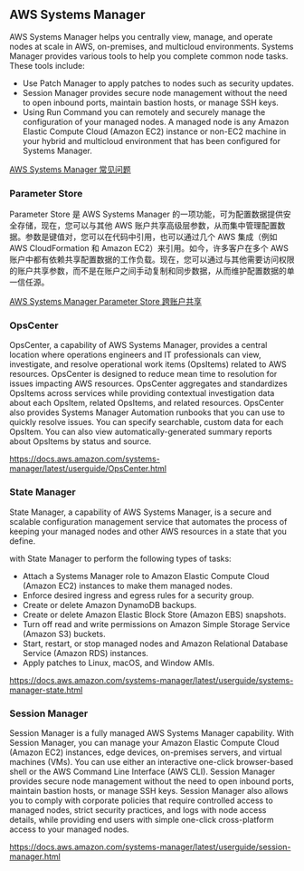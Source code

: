 ## AWS Systems Manager
AWS Systems Manager helps you centrally view, manage, and operate nodes at scale in AWS, on-premises, and multicloud environments. Systems Manager provides various tools to help you complete common node tasks. These tools include:

- Use Patch Manager to apply patches to nodes such as security updates.
- Session Manager provides secure node management without the need to open inbound ports, maintain bastion hosts, or manage SSH keys.
- Using Run Command you can remotely and securely manage the configuration of your managed nodes. A managed node is any Amazon Elastic Compute Cloud (Amazon EC2) instance or non-EC2 machine in your hybrid and multicloud environment that has been configured for Systems Manager.

[AWS Systems Manager 常见问题](https://aws.amazon.com/systems-manager/faq/)

### Parameter Store

Parameter Store 是 AWS Systems Manager 的一项功能，可为配置数据提供安全存储，现在，您可以与其他 AWS 账户共享高级层参数，从而集中管理配置数据。参数是键值对，您可以在代码中引用，也可以通过几个 AWS 集成（例如 AWS CloudFormation 和 Amazon EC2）来引用。如今，许多客户在多个 AWS 账户中都有依赖共享配置数据的工作负载。现在，您可以通过与其他需要访问权限的账户共享参数，而不是在账户之间手动复制和同步数据，从而维护配置数据的单一信任源。

[AWS Systems Manager Parameter Store 跨账户共享](https://aws.amazon.com/cn/about-aws/whats-new/2024/02/aws-systems-manager-parameter-store-cross-account-sharing/)

### OpsCenter

OpsCenter, a capability of AWS Systems Manager, provides a central location where operations engineers and IT professionals can view, investigate, and resolve operational work items (OpsItems) related to AWS resources. OpsCenter is designed to reduce mean time to resolution for issues impacting AWS resources. OpsCenter aggregates and standardizes OpsItems across services while providing contextual investigation data about each OpsItem, related OpsItems, and related resources. OpsCenter also provides Systems Manager Automation runbooks that you can use to quickly resolve issues. You can specify searchable, custom data for each OpsItem. You can also view automatically-generated summary reports about OpsItems by status and source.

https://docs.aws.amazon.com/systems-manager/latest/userguide/OpsCenter.html


### State Manager 

State Manager, a capability of AWS Systems Manager, is a secure and scalable configuration management service that automates the process of keeping your managed nodes and other AWS resources in a state that you define.

with State Manager to perform the following types of tasks:

- Attach a Systems Manager role to Amazon Elastic Compute Cloud (Amazon EC2) instances to make them managed nodes.
- Enforce desired ingress and egress rules for a security group.
- Create or delete Amazon DynamoDB backups.
- Create or delete Amazon Elastic Block Store (Amazon EBS) snapshots.
- Turn off read and write permissions on Amazon Simple Storage Service (Amazon S3) buckets.
- Start, restart, or stop managed nodes and Amazon Relational Database Service (Amazon RDS) instances.
- Apply patches to Linux, macOS, and Window AMIs.

https://docs.aws.amazon.com/systems-manager/latest/userguide/systems-manager-state.html

### Session Manager

Session Manager is a fully managed AWS Systems Manager capability. With Session Manager, you can manage your Amazon Elastic Compute Cloud (Amazon EC2) instances, edge devices, on-premises servers, and virtual machines (VMs). You can use either an interactive one-click browser-based shell or the AWS Command Line Interface (AWS CLI). Session Manager provides secure node management without the need to open inbound ports, maintain bastion hosts, or manage SSH keys. Session Manager also allows you to comply with corporate policies that require controlled access to managed nodes, strict security practices, and logs with node access details, while providing end users with simple one-click cross-platform access to your managed nodes.

https://docs.aws.amazon.com/systems-manager/latest/userguide/session-manager.html